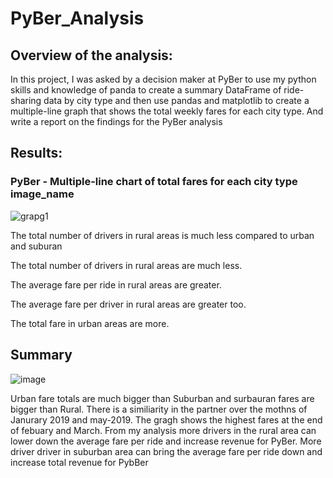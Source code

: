 # PyBer_Analysis


## Overview of the analysis:
In this project, I was asked by a decision maker at PyBer to use my python skills and knowledge of panda to create a summary DataFrame of ride-sharing data by city type and then use pandas and matplotlib to create a multiple-line graph that shows the total weekly fares for each city type. And write a report on the findings  for the PyBer analysis

## Results:
### PyBer - Multiple-line chart of total fares for each city type image_name

![grapg1](https://user-images.githubusercontent.com/115379848/212227696-8f0b178a-044c-461e-9642-e724407066cc.JPG)

The total number of drivers in rural areas is much less compared to urban and suburan

The total number of drivers in rural areas are much less.

The average fare per ride in rural areas are greater.

The average fare per driver in rural areas are greater too.

The total fare in urban areas are more.


## Summary

![image](https://user-images.githubusercontent.com/115379848/212227503-1aa5f621-2063-4179-a097-cf9de52e46d7.png)

Urban fare totals are much bigger than Suburban  and surbauran fares are bigger than Rural.
There is a similiarity in the partner over the mothns of Janurary 2019 and may-2019.
The gragh shows the highest fares at the end of febuary and March. 
 From my analysis more drivers in the rural area can lower down the average fare per ride and
increase revenue for PyBer. More driver driver in suburban area can bring the
average fare per ride down and increase total revenue for PybBer 
